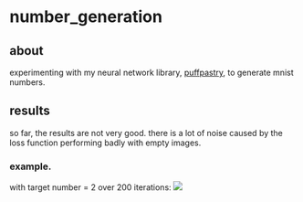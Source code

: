 # number_generation

## about
experimenting with my neural network library, [puffpastry](https://github.com/uek-1/puffpastry), to generate mnist numbers.

## results
so far, the results are not very good. there is a lot of noise caused by the loss function performing badly with empty images.

### example.
with target number = 2 over 200 iterations:
<img src = "https://raw.githubusercontent.com/uek-1/number_generation/examples/2.gif">

